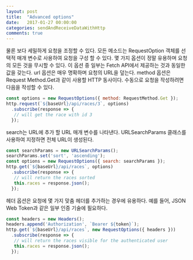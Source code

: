 ```yaml
---
layout: post
title:  "Advanced options"
date:   2017-01-27 00:00:00
categories: sendAndReceiveDataWithHttp
comments: true
---
```


물론 보다 세밀하게 요청을 조정할 수 있다. 모든 메소드는 RequestOption 객체를 선택적 매개 변수로 사용하여 요청을 구성 할 수 있다. 
몇 가지 옵션이 정말 유용하며 요청의 모든 것을 무시할 수 있다. 이 옵션 중 일부는 Fetch API에서 제공하는 것과 동일한 값을 갖는다. 
url 옵션은 매우 명확하며 요청의 URL을 덮는다. method 옵션은 Request Method.Get과 같이 사용할 HTTP 동사이다. 
수동으로 요청을 작성하려면 다음을 작성할 수 있다.

```javascript
const options = new RequestOptions({ method: RequestMethod.Get });
http.request(`${baseUrl}/api/races/3`, options)
  .subscribe(response => {
   // will get the race with id 3
  });
```

search는 URL에 추가 할 URL 매개 변수를 나타낸다. URLSearchParams 클래스를 사용하여 지정하면 전체 URL이 생성된다.

```javascript
const searchParams = new URLSearchParams();
searchParams.set('sort', 'ascending');
const options = new RequestOptions({ search: searchParams });
http.get(`${baseUrl}/api/races`, options)
  .subscribe(response => {
   // will return the races sorted
   this.races = response.json();
  });
```

헤더 옵션은 요청에 몇 가지 맞춤 헤더를 추가하는 경우에 유용하다. 예를 들어, JSON Web Token과 같은 일부 인증 기술에 필요하다.

```javascript
const headers = new Headers();
headers.append('Authorization', `Bearer ${token}`);
http.get(`${baseUrl}/api/races`, new RequestOptions({ headers }))
  .subscribe(response => {
   // will return the races visible for the authenticated user
   this.races = response.json();
  });
```

